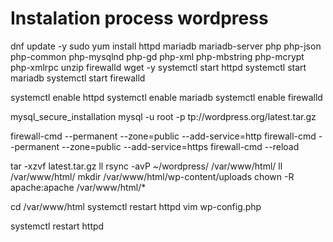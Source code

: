 Instalation process wordpress
===============

dnf update -y
sudo yum install httpd mariadb mariadb-server php php-json php-common php-mysqlnd php-gd php-xml php-mbstring php-mcrypt php-xmlrpc unzip firewalld wget -y
systemctl start httpd
systemctl start mariadb
systemctl start firewalld

systemctl enable httpd
systemctl enable mariadb
systemctl enable firewalld

mysql_secure_installation
mysql -u root -p
tp://wordpress.org/latest.tar.gz


firewall-cmd --permanent --zone=public --add-service=http
firewall-cmd --permanent --zone=public --add-service=https
firewall-cmd --reload

tar -xzvf latest.tar.gz
ll
rsync -avP ~/wordpress/ /var/www/html/
ll /var/www/html/
mkdir /var/www/html/wp-content/uploads
chown -R apache:apache /var/www/html/*

cd /var/www/html
systemctl restart httpd
vim wp-config.php 

systemctl restart httpd
